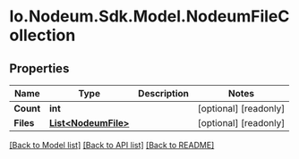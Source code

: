 # Io.Nodeum.Sdk.Model.NodeumFileCollection
## Properties

Name | Type | Description | Notes
------------ | ------------- | ------------- | -------------
**Count** | **int** |  | [optional] [readonly] 
**Files** | [**List&lt;NodeumFile&gt;**](NodeumFile.md) |  | [optional] [readonly] 

[[Back to Model list]](../README.md#documentation-for-models) [[Back to API list]](../README.md#documentation-for-api-endpoints) [[Back to README]](../README.md)

